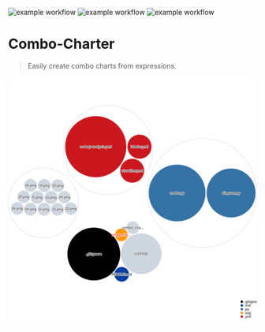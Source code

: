 ![example workflow](https://github.com/papshed/combo-charter/actions/workflows/codeql-analysis.yml/badge.svg)
![example workflow](https://github.com/papshed/combo-charter/actions/workflows/visualizer.yml/badge.svg)
![example workflow](https://github.com/papshed/combo-charter/actions/workflows/labeler.yml/badge.svg)

# Combo-Charter
> Easily create combo charts from expressions.

![Repository Visualization](./images/diagram.svg "Repository Visualization")
